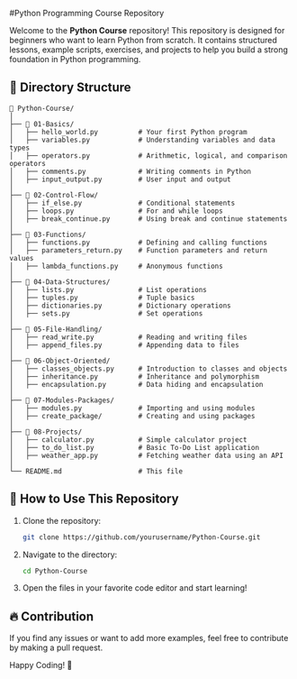 #Python Programming Course Repository

Welcome to the **Python Course** repository! This repository is designed for beginners who want to learn Python from scratch. It contains structured lessons, example scripts, exercises, and projects to help you build a strong foundation in Python programming.

## 📁 Directory Structure

```
📂 Python-Course/
│
├── 📂 01-Basics/
│   ├── hello_world.py          # Your first Python program
│   ├── variables.py            # Understanding variables and data types
│   ├── operators.py            # Arithmetic, logical, and comparison operators
│   ├── comments.py             # Writing comments in Python
│   ├── input_output.py         # User input and output
│
├── 📂 02-Control-Flow/
│   ├── if_else.py              # Conditional statements
│   ├── loops.py                # For and while loops
│   ├── break_continue.py       # Using break and continue statements
│
├── 📂 03-Functions/
│   ├── functions.py            # Defining and calling functions
│   ├── parameters_return.py    # Function parameters and return values
│   ├── lambda_functions.py     # Anonymous functions
│
├── 📂 04-Data-Structures/
│   ├── lists.py                # List operations
│   ├── tuples.py               # Tuple basics
│   ├── dictionaries.py         # Dictionary operations
│   ├── sets.py                 # Set operations
│
├── 📂 05-File-Handling/
│   ├── read_write.py           # Reading and writing files
│   ├── append_files.py         # Appending data to files
│
├── 📂 06-Object-Oriented/
│   ├── classes_objects.py      # Introduction to classes and objects
│   ├── inheritance.py          # Inheritance and polymorphism
│   ├── encapsulation.py        # Data hiding and encapsulation
│
├── 📂 07-Modules-Packages/
│   ├── modules.py              # Importing and using modules
│   ├── create_package/         # Creating and using packages
│
├── 📂 08-Projects/
│   ├── calculator.py           # Simple calculator project
│   ├── to_do_list.py           # Basic To-Do List application
│   ├── weather_app.py          # Fetching weather data using an API
│
└── README.md                   # This file
```

## 🚀 How to Use This Repository

1. Clone the repository:
   ```bash
   git clone https://github.com/yourusername/Python-Course.git
   ```
2. Navigate to the directory:
   ```bash
   cd Python-Course
   ```
3. Open the files in your favorite code editor and start learning!

## 🔥 Contribution

If you find any issues or want to add more examples, feel free to contribute by making a pull request.

Happy Coding! 🚀
